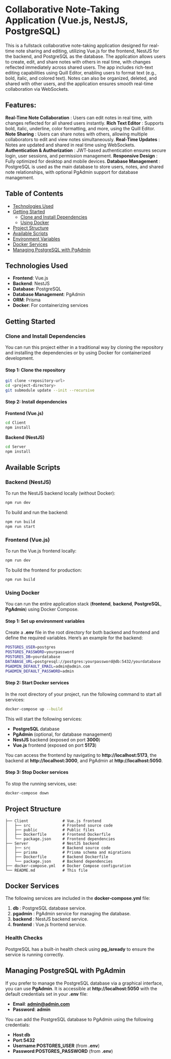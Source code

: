 
# Collaborative Note-Taking Application (Vue.js, NestJS, PostgreSQL)

This is a fullstack collaborative note-taking application designed for real-time note sharing and editing, utilizing Vue.js for the frontend, NestJS for the backend, and PostgreSQL as the database. The application allows users to create, edit, and share notes with others in real time, with changes reflected immediately across shared users. The app includes rich-text editing capabilities using Quill Editor, enabling users to format text (e.g., bold, italic, and colored text). Notes can also be organized, deleted, and shared with other users, and the application ensures smooth real-time collaboration via WebSockets.

## Features:

**Real-Time Note Collaboration** : Users can edit notes in real time, with changes reflected for all shared users instantly.
**Rich Text Editor** : Supports bold, italic, underline, color formatting, and more, using the Quill Editor.
**Note Sharing** : Users can share notes with others, allowing multiple collaborators to edit and view notes simultaneously.
**Real-Time Updates** : Notes are updated and shared in real time using WebSockets.
**Authentication & Authorization** : JWT-based authentication ensures secure login, user sessions, and permission management.
**Responsive Design** : Fully optimized for desktop and mobile devices.
**Database Management** : PostgreSQL is used as the main database to store users, notes, and shared note relationships, with optional PgAdmin support for database management.

## Table of Contents

- [Technologies Used](#technologies-used)
- [Getting Started](#getting-started)
  - [Clone and Install Dependencies](#clone-and-install-dependencies)
  - [Using Docker](#using-docker)
- [Project Structure](#project-structure)
- [Available Scripts](#available-scripts)
- [Environment Variables](#environment-variables)
- [Docker Services](#docker-services)
- [Managing PostgreSQL with PgAdmin](#managing-postgresql-with-pgadmin)

## Technologies Used

- **Frontend**: Vue.js
- **Backend**: NestJS
- **Database**: PostgreSQL
- **Database Management**: PgAdmin
- **ORM**: Prisma
- **Docker**: For containerizing services

## Getting Started

### Clone and Install Dependencies

You can run this project either in a traditional way by cloning the repository and installing the dependencies or by using Docker for containerized development.

#### Step 1: Clone the repository

```bash
git clone <repository-url>
cd <project-directory>
git submodule update --init --recursive
```

#### Step 2: Install dependencies

**Frontend (Vue.js)**

```bash
cd Client
npm install
```

**Backend (NestJS)**

```bash
cd Server
npm install
```

## Available Scripts

### Backend (NestJS)

To run the NestJS backend locally (without Docker):

```bash
npm run dev
```

To build and run the backend:

```bash
npm run build
npm run start
```

### Frontend (Vue.js)

To run the Vue.js frontend locally:

```bash
npm run dev
```

To build the frontend for production:

```bash
npm run build
```

### Using Docker

You can run the entire application stack (**frontend**, **backend**, **PostgreSQL**, **PgAdmin**) using Docker Compose.

#### Step 1: Set up environment variables

Create a **.env** file in the root directory for both backend and frontend and define the required variables. Here’s an example for the backend:

```bash
POSTGRES_USER=postgres
POSTGRES_PASSWORD=yourpassword
POSTGRES_DB=yourdatabase
DATABASE_URL=postgresql://postgres:yourpassword@db:5432/yourdatabase
PGADMIN_DEFAULT_EMAIL=admin@admin.com
PGADMIN_DEFAULT_PASSWORD=admin
```

#### Step 2: Start Docker services

In the root directory of your project, run the following command to start all services:

```bash
docker-compose up --build
```

This will start the following services:
- **PostgreSQL** database
- **PgAdmin** (optional, for database management)
- **NestJS** backend (exposed on port **3000**)
- **Vue.js** frontend (exposed on port **5173**)

You can access the frontend by navigating to **http://localhost:5173**, the backend at **http://localhost:3000**, and PgAdmin at **http://localhost:5050**.

#### Step 3: Stop Docker services

To stop the running services, use:

```bash
docker-compose down
```

## Project Structure

```
├── Client               # Vue.js frontend
│   ├── src              # Frontend source code
│   ├── public           # Public files
│   ├── Dockerfile       # Frontend Dockerfile
│   └── package.json     # Frontend dependencies
├── Server               # NestJS backend
│   ├── src              # Backend source code
│   ├── prisma           # Prisma schema and migrations
│   ├── Dockerfile       # Backend Dockerfile
│   └── package.json     # Backend dependencies
├── docker-compose.yml   # Docker Compose configuration
└── README.md            # This file
```

## Docker Services

The following services are included in the **docker-compose.yml** file:

  1. **db** : PostgreSQL database service.
  2. **pgadmin** : PgAdmin service for managing the database.
  3. **backend** : NestJS backend service.
  4. **frontend** : Vue.js frontend service.

### Health Checks

PostgreSQL has a built-in health check using **pg_isready** to ensure the service is running correctly.

## Managing PostgreSQL with PgAdmin

If you prefer to manage the PostgreSQL database via a graphical interface, you can use **PgAdmin**. It is accessible at **http://localhost:5050** with the default credentials set in your **.env** file:

- **Email**: **admin@admin.com**
- **Password**: **admin**

You can add the PostgreSQL database to PgAdmin using the following credentials:

- **Host**:**db**
- **Port**:**5432**
- **Username**:**POSTGRES_USER** (from **.env**)
- **Password**:**POSTGRES_PASSWORD** (from **.env**)
